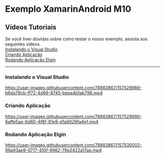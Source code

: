 # Exemplo XamarinAndroid M10

## Vídeos Tutoriais
Se você tiver dúvidas sobre como testar o nosso exemplo, assista aos seguintes vídeos.
<br>
[Instalando o Visual Studio](#instalando-o-visual-studio)
<br>
[Criando Aplicação](#criando-aplicação)
<br>
[Rodando Aplicação Elgin](#rodando-aplicação-elgin)

<hr>

### Instalando o Visual Studio


https://user-images.githubusercontent.com/78883867/157529986-b6da78cb-ff72-4d69-8745-beea4b1ab796.mp4


### Criando Aplicação


https://user-images.githubusercontent.com/78883867/157529990-6affe5ae-6d60-4f8f-81e9-d1a6029fa4e1.mp4


### Rodando Aplicação Elgin


https://user-images.githubusercontent.com/78883867/157530002-99a93ae9-0717-410f-9962-79e2422a17ae.mp4

